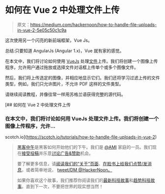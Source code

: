 # 如何在 Vue 2 中处理文件上传

> 原文：<https://medium.com/hackernoon/how-to-handle-file-uploads-in-vue-2-5e05c50c1c9a>

这次使用另一个闪亮的新前端框架，Vue Js。

总结:只要知道 AngularJs (Angular 1.x)，Vue 就有家的感觉。

在本文中，我们将讨论如何使用 [VueJs](https://hackernoon.com/tagged/vuejs) 处理[文件](https://hackernoon.com/tagged/file)上传。我们将创建一个图像上传程序，允许用户通过拖放或选择文件对话框上传单个或多个图像文件。

然后，我们将上传选定的图像，并相应地显示它们。我们还将学习过滤上传的文件类型，例如，我们只允许图片，不允许 PDF 这样的文件类型。

请继续阅读教程，并像往常一样用苏格兰语获得完整的源代码。

[](https://scotch.io/tutorials/how-to-handle-file-uploads-in-vue-2) [## 如何在 Vue 2 中处理文件上传

### 在本文中，我们将讨论如何用 VueJs 处理文件上传。我们将创建一个图像上传程序，允许…

scotch.io](https://scotch.io/tutorials/how-to-handle-file-uploads-in-vue-2) 

> [黑客中午](http://bit.ly/Hackernoon)是黑客如何开始他们的下午。我们是 [@AMI](http://bit.ly/atAMIatAMI) 家庭的一员。我们现在[接受投稿](http://bit.ly/hackernoonsubmission)并乐意[讨论广告&赞助](mailto:partners@amipublications.com)机会。
> 
> 要了解更多信息，请[阅读我们的“关于”页面](https://goo.gl/4ofytp)、[在脸书上给我们点赞/发消息](http://bit.ly/HackernoonFB)，或者简单地说， [tweet/DM @HackerNoon。](https://goo.gl/k7XYbx)
> 
> 如果你喜欢这个故事，我们推荐你阅读我们的[最新科技故事](http://bit.ly/hackernoonlatestt)和[趋势科技故事](https://hackernoon.com/trending)。直到下一次，不要把世界的现实想当然！